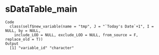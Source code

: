 # sDataTable_main

    Code
      class(self$new_variable(name = "tmp", J = "`Today's Date`+1", I = NULL, by = NULL,
        include_LOD = NULL, exclude_LOD = NULL, from_source = F, replace_old = T))
    Output
      [1] "variable_id" "character"  

